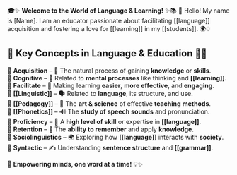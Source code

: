 
🎓✨ **Welcome to the World of Language & Learning!** ✨📚
👋 Hello! My name is [Name]. I am an educator passionate about facilitating [[language]] acquisition and fostering a love for [[learning]] in my [[students]]. 🌍💡


📖 **Key Concepts in Language & Education** 🧠✨
- 
🔹 **Acquisition** – 🌱 The natural process of gaining **knowledge** or **skills**.  
🔹 **Cognitive** – 🧠 Related to **mental processes** like thinking and **[[learning]]**.  
🔹 **Facilitate** – 🚀 Making learning **easier**, **more effective**, and **engaging**.  
🔹 **[[Linguistic]]** – 🗣️ Related to **language**, its structure, and use.  
🔹 **[[Pedagogy]]** – 🏫 The **art & science** of effective **teaching methods**.  
🔹 **[[Phonetics]]** – 🔊 The **study of speech sounds** and pronunciation.  
🔹 **Proficiency** – 🎯 A **high level of skill** or expertise in **[[language]]**.  
🔹 **Retention** – 🧠 The **ability to remember** and apply **knowledge**.  
🔹 **Sociolinguistics** – 🌍 Exploring how **[[language]]** interacts with **society**.  
🔹 **Syntactic** – ✍️ Understanding **sentence structure** and **[[grammar]]**.

🚀 **Empowering minds, one word at a time!** 💡✨